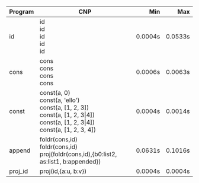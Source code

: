 Program | CNP | Min | Max
--- | --- | ---: | ---:
id | id<br/>id<br/>id<br/>id<br/>id | 0.0004s | 0.0533s
cons | cons<br/>cons<br/>cons<br/>cons | 0.0006s | 0.0063s
const | const(a, 0)<br/>const(a, 'ello')<br/>const(a, [1, 2, 3])<br/>const(a, [1, 2, 3\|4])<br/>const(a, [1, 2, 3\|4])<br/>const(a, [1, 2, 3, 4]) | 0.0004s | 0.0014s
append | foldr(cons,id)<br/>foldr(cons,id)<br/>proj(foldr(cons,id),{b0:list2, as:list1, b:appended}) | 0.0631s | 0.1016s
proj_id | proj(id,{a:u, b:v}) | 0.0004s | 0.0004s
